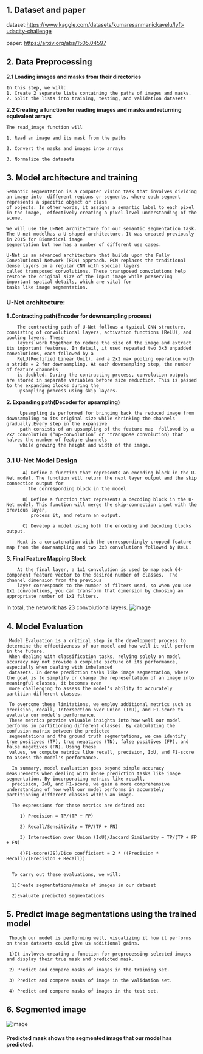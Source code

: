 ## **1. Dataset and paper**
   
  dataset:https://www.kaggle.com/datasets/kumaresanmanickavelu/lyft-udacity-challenge
  
  paper: https://arxiv.org/abs/1505.04597

## **2. Data Preprocessing**
<a class="anchor" id="2-1" name="2-1"></a>

   **2.1 Loading images and masks from their directories**
  
    In this step, we will:
    1. Create 2 separate lists containing the paths of images and masks.
    2. Split the lists into training, testing, and validation datasets

    
  **2.2 Creating a function for reading images and masks and returning equivalent arrays**
  
    The read_image function will
    
    1. Read an image and its mask from the paths
    
    2. Convert the masks and images into arrays
    
    3. Normalize the datasets
    
## **3. Model architecture and training**

    Semantic segmentation is a computer vision task that involves dividing an image into  different regions or segments, where each segment represents a specific object or class 
    of objects. In other words, it assigns a semantic label to each pixel in the image,  effectively creating a pixel-level understanding of the scene.
    
    We will use the U-Net architecture for our semantic segmentation task. The U-net modelhas a U-shaped architecture. It was created previously in 2015 for Biomedical image      
    segmentation but now has a number of different use cases.
    
    U-Net is an advanced architecture that builds upon the Fully Convolutional Network (FCN) approach. FCN replaces the traditional dense layers in a regular CNN with special layers    
    called transposed convolutions. These transposed convolutions help restore the original size of the input image while preserving important spatial details, which are vital for 
    tasks like image segmentation.

 ### U-Net architecture:
     
   **1 .Contracting path(Encoder for downsampling process)**
    
        The contracting path of U-Net follows a typical CNN structure, consisting of convolutional layers, activation functions (ReLU), and pooling layers. These 
        layers work together to reduce the size of the image and extract its important features. In detail, it used repeated two 3x3 unpadded convolutions, each followed by a 
        ReLU(Rectified Linear Unit), and a 2x2 max pooling operation with a stride = 2 for downsampling. At each downsampling step, the number of feature channels 
        is doubled. During the contracting process, convolution outputs are stored in separate variables before size reduction. This is passed to the expanding blocks during the 
        upsampling process using skip layers.

   **2. Expanding path(Decoder for upsampling)**
    
         Upsampling is performed for bringing back the reduced image from downsampling to its original size while shrinking the channels gradually.Every step in the expansive 
         path consists of an upsampling of the feature map  followed by a 2x2 convolution (“up-convolution” or "transpose convolution) that halves the number of feature channels 
         while growing the height and width of the image.

  ### **3.1 U-Net Model Design**
    
          A) Define a function that represents an encoding block in the U-Net model. The function will return the next layer output and the skip connection output for 
            the corresponding block in the model
            
          B) Define a function that represents a decoding block in the U-Net model. This function will merge the skip-connection input with the previous layer, 
             process it, and return an output.
             
          C) Develop a model using both the encoding and decoding blocks output.

        Next is a concatenation with the correspondingly cropped feature map from the downsampling and two 3x3 convolutions followed by ReLU.

   **3. Final Feature Mapping Block**
    
        At the final layer, a 1x1 convolution is used to map each 64-component feature vector to the desired number of classes.  The channel dimension from the previous 
        layer corresponds to the number of filters used, so when you use 1x1 convolutions, you can transform that dimension by choosing an appropriate number of 1x1 filters. 
        
   In total, the network has 23 convolutional layers.
   ![image](https://github.com/umang4002/Semantic-Segment-U-Net/assets/111570202/ac392078-b89c-4bc4-abaf-f95e267c3777)

 ## **4. Model Evaluation**
     
     Model Evaluation is a critical step in the development process to determine the effectiveness of our model and how well it will perform in the future. 
     When dealing with classification tasks, relying solely on model accuracy may not provide a complete picture of its performance, especially when dealing with imbalanced 
     datasets. In dense prediction tasks like image segmentation, where the goal is to simplify or change the representation of an image into meaningful classes, it becomes even 
     more challenging to assess the model's ability to accurately partition different classes.

     To overcome these limitations, we employ additional metrics such as precision, recall, Intersection over Union (IoU), and F1-score to evaluate our model's performance. 
     These metrics provide valuable insights into how well our model performs in partitioning different classes. By calculating the confusion matrix between the predicted             
     segmentations and the ground truth segmentations, we can identify true positives (TP), true negatives (TN), false positives (FP), and false negatives (FN). Using these 
     values, we compute metrics like recall, precision, IoU, and F1-score to assess the model's performance.

      In summary, model evaluation goes beyond simple accuracy measurements when dealing with dense prediction tasks like image segmentation. By incorporating metrics like recall, 
      precision, IoU, and F1-score, we gain a more comprehensive understanding of how well our model performs in accurately partitioning different classes within an image.

      The expressions for these metrics are defined as:
      
         1) Precision = TP/(TP + FP)
         
         2) Recall/Sensitivity = TP/(TP + FN)
         
         3) Intersection over Union (IoU)/Jaccard Similarity = TP/(TP + FP + FN)
         
         4)F1-score(JS)/Dice coefficient = 2 * ((Precision * Recall)/(Precision + Recall))
         

      To carry out these evaluations, we will:

      1)Create segmentations/masks of images in our dataset
      
      2)Evaluate predicted segmentations
      
  ## **5. Predict image segmentations using the trained model**

     Though our model is performing well, visualizing it how it performs on these datasets could give us additional gains.

     1)It invloves creating a function for preprocessing selected images and display their true mask and predicted mask.
       
     2) Predict and compare masks of images in the training set.

     3) Predict and compare masks of image in the validation set.

     4) Predict and compare masks of images in the test set.

## **6. Segmented image**
![image](https://github.com/umang4002/Semantic-Segment-U-Net/assets/111570202/4e8d7a4f-8862-4617-817d-fcd13ab26ecc)

#### Predicted mask shows the segmented image that our model has predicted.
     
     

      

        
         

          


          
         
         
      
    
